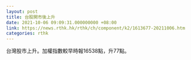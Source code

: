 ```yaml
---
layout: post
title: 台股開市後上升
date: 2021-10-06 09:09:31.000000000 +08:00
link: https://news.rthk.hk/rthk/ch/component/k2/1613677-20211006.htm
categories: rthk
---
```


台灣股市上升。加權指數較早時報16538點，升77點。
